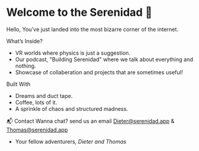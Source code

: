 # Welcome to the Serenidad 🎋

Hello, You’ve just landed into the most bizarre corner of the internet.

What’s Inside?
- VR worlds where physics is just a suggestion.
- Our podcast, "Building Serenidad" where we talk about everything and nothing.
- Showcase of collaberation and projects that are sometimes useful!

Built With
- Dreams and duct tape.
- Coffee, lots of it.
- A sprinkle of chaos and structured madness.

📬 Contact
Wanna chat? send us an email Dieter@serenidad.app & Thomas@serenidad.app

- Your fellow adventurers, *Dieter and Thomas*
